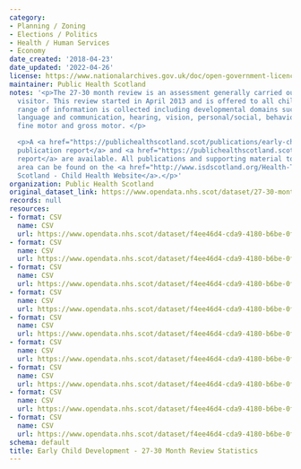 ```yaml
---
category:
- Planning / Zoning
- Elections / Politics
- Health / Human Services
- Economy
date_created: '2018-04-23'
date_updated: '2022-04-26'
license: https://www.nationalarchives.gov.uk/doc/open-government-licence/version/3/
maintainer: Public Health Scotland
notes: '<p>The 27-30 month review is an assessment generally carried out by a health
  visitor. This review started in April 2013 and is offered to all children. A wide
  range of information is collected including developmental domains such as speech,
  language and communication, hearing, vision, personal/social, behavioural/emotional,
  fine motor and gross motor. </p>

  <p>A <a href="https://publichealthscotland.scot/publications/early-child-development/">full
  publication report</a> and <a href="https://publichealthscotland.scot/media/6579/2021-04-27-early-child-development-technical-report.pdf">technical
  report</a> are available. All publications and supporting material to this topic
  area can be found on the <a href="http://www.isdscotland.org/Health-Topics/Child-Health/">ISD
  Scotland - Child Health Website</a>.</p>'
organization: Public Health Scotland
original_dataset_link: https://www.opendata.nhs.scot/dataset/27-30-month-review-statistics
records: null
resources:
- format: CSV
  name: CSV
  url: https://www.opendata.nhs.scot/dataset/f4ee46d4-cda9-4180-b6be-0f0e45ee3c8c/resource/018ba0e1-6562-43bb-82c5-97b6c6cc22d8/download/open27mlatotals.csv
- format: CSV
  name: CSV
  url: https://www.opendata.nhs.scot/dataset/f4ee46d4-cda9-4180-b6be-0f0e45ee3c8c/resource/c43f3073-296d-498f-88cd-6de3719a7e3e/download/open27mlaage.csv
- format: CSV
  name: CSV
  url: https://www.opendata.nhs.scot/dataset/f4ee46d4-cda9-4180-b6be-0f0e45ee3c8c/resource/147938f4-9f1a-4222-91d1-d52c11905ac5/download/open27mlasex.csv
- format: CSV
  name: CSV
  url: https://www.opendata.nhs.scot/dataset/f4ee46d4-cda9-4180-b6be-0f0e45ee3c8c/resource/2e3b17f3-410e-4b4b-89ba-dd2911ef2f37/download/open27mlasimd.csv
- format: CSV
  name: CSV
  url: https://www.opendata.nhs.scot/dataset/f4ee46d4-cda9-4180-b6be-0f0e45ee3c8c/resource/2123b143-e440-46a0-9ea8-f59396e5006b/download/open27mscotlandsimd.csv
- format: CSV
  name: CSV
  url: https://www.opendata.nhs.scot/dataset/f4ee46d4-cda9-4180-b6be-0f0e45ee3c8c/resource/480f32a0-c412-4350-91af-ebc408dd8ccd/download/open27mscbimulti.csv
- format: CSV
  name: CSV
  url: https://www.opendata.nhs.scot/dataset/f4ee46d4-cda9-4180-b6be-0f0e45ee3c8c/resource/04651d9e-eedd-4ce2-b554-7e742dbf4ba9/download/open27mscenglish.csv
- format: CSV
  name: CSV
  url: https://www.opendata.nhs.scot/dataset/f4ee46d4-cda9-4180-b6be-0f0e45ee3c8c/resource/2442fcf3-b76e-4533-b762-cd888a3ace01/download/open27mscethnicity.csv
- format: CSV
  name: CSV
  url: https://www.opendata.nhs.scot/dataset/f4ee46d4-cda9-4180-b6be-0f0e45ee3c8c/resource/930e3f6f-7232-4bbb-be43-c33d876d5c6d/download/open27msclac.csv
schema: default
title: Early Child Development - 27-30 Month Review Statistics
---
```

